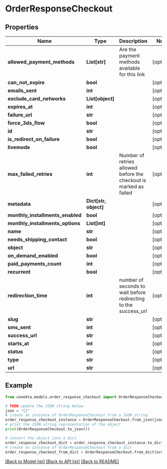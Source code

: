# OrderResponseCheckout


## Properties

Name | Type | Description | Notes
------------ | ------------- | ------------- | -------------
**allowed_payment_methods** | **List[str]** | Are the payment methods available for this link | [optional] 
**can_not_expire** | **bool** |  | [optional] 
**emails_sent** | **int** |  | [optional] 
**exclude_card_networks** | **List[object]** |  | [optional] 
**expires_at** | **int** |  | [optional] 
**failure_url** | **str** |  | [optional] 
**force_3ds_flow** | **bool** |  | [optional] 
**id** | **str** |  | [optional] 
**is_redirect_on_failure** | **bool** |  | [optional] 
**livemode** | **bool** |  | [optional] 
**max_failed_retries** | **int** | Number of retries allowed before the checkout is marked as failed | [optional] 
**metadata** | **Dict[str, object]** |  | [optional] 
**monthly_installments_enabled** | **bool** |  | [optional] 
**monthly_installments_options** | **List[int]** |  | [optional] 
**name** | **str** |  | [optional] 
**needs_shipping_contact** | **bool** |  | [optional] 
**object** | **str** |  | [optional] 
**on_demand_enabled** | **bool** |  | [optional] 
**paid_payments_count** | **int** |  | [optional] 
**recurrent** | **bool** |  | [optional] 
**redirection_time** | **int** | number of seconds to wait before redirecting to the success_url | [optional] 
**slug** | **str** |  | [optional] 
**sms_sent** | **int** |  | [optional] 
**success_url** | **str** |  | [optional] 
**starts_at** | **int** |  | [optional] 
**status** | **str** |  | [optional] 
**type** | **str** |  | [optional] 
**url** | **str** |  | [optional] 

## Example

```python
from conekta.models.order_response_checkout import OrderResponseCheckout

# TODO update the JSON string below
json = "{}"
# create an instance of OrderResponseCheckout from a JSON string
order_response_checkout_instance = OrderResponseCheckout.from_json(json)
# print the JSON string representation of the object
print(OrderResponseCheckout.to_json())

# convert the object into a dict
order_response_checkout_dict = order_response_checkout_instance.to_dict()
# create an instance of OrderResponseCheckout from a dict
order_response_checkout_from_dict = OrderResponseCheckout.from_dict(order_response_checkout_dict)
```
[[Back to Model list]](../README.md#documentation-for-models) [[Back to API list]](../README.md#documentation-for-api-endpoints) [[Back to README]](../README.md)


